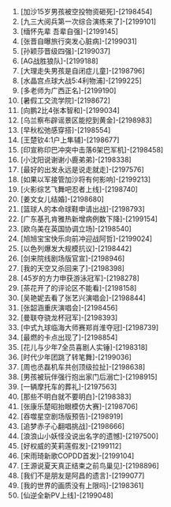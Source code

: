 
1. [加沙15岁男孩被空投物资砸死]-[2198454]
1. [九三大阅兵第一次综合演练来了]-[2199101]
1. [缅怀先辈 吾辈自强]-[2199145]
1. [张晋自曝旅行突发心脏病]-[2199031]
1. [孙颖莎晋级四强]-[2199037]
1. [AG战胜狼队]-[2199188]
1. [大理走失男孩是自闭症儿童]-[2198796]
1. [水晶宫点球大战5:4利物浦]-[2199225]
1. [多老师为广西正名]-[2199190]
1. [暑假工交流学院]-[2198672]
1. [向鹏2比4张本智和]-[2199034]
1. [乌兰察布辟谣景区能挖到黄金]-[2198983]
1. [早秋松弛感穿搭]-[2198554]
1. [王楚钦4:1户上隼辅]-[2198677]
1. [印宣称印巴冲突中击落6架巴军机]-[2198458]
1. [小沈阳说谢谢小鹿弟弟]-[2198338]
1. [最好的出发永远是说走就走]-[2197576]
1. [如果以军接管加沙将有何影响]-[2199213]
1. [火影综艺飞舞吧忍者上线]-[2198740]
1. [姜文女儿结婚]-[2198680]
1. [篮球人的本命球鞋申请出战]-[2198793]
1. [广东基孔肯雅热新增病例数下降]-[2199154]
1. [欧乌美在英国协调立场]-[2198540]
1. [旭旭宝宝快乐向前冲迎战阿哲]-[2199024]
1. [以色列爆发大规模抗议]-[2198442]
1. [剑来院线剧场版官宣]-[2198946]
1. [我的天空又杀回来了]-[2198398]
1. [45岁的方力申获游泳冠军]-[2198278]
1. [茶花开了的评论区不能看]-[2198158]
1. [吴艳妮去看了张艺兴演唱会]-[2198844]
1. [张韶涵重庆演唱会]-[2198456]
1. [曼联夺骁龙杯冠军]-[2198393]
1. [中式九球临海大师赛郑肖淮夺冠]-[2198739]
1. [最燃的卡点出现了]-[2198854]
1. [花儿与少年7全员喜剧人实锤]-[2198318]
1. [时代少年团跳了转笔舞]-[2199036]
1. [周也丞磊机车共创顶级拉扯]-[2198638]
1. [男孩被玩伴强行抱出家门后溺亡]-[2198915]
1. [一辆摩托车的葬礼]-[2197563]
1. [那些不明白就不要明白]-[2198383]
1. [张康乐楚昭抬眼模仿大赛]-[2198706]
1. [吞噬星空剧场版预告]-[2198919]
1. [追梦赤子心翻唱挑战]-[2198666]
1. [浪浪山小妖怪没说出名字的遗憾]-[2197500]
1. [好权威的芙莉莲假发]-[2199112]
1. [宋雨琦新歌COPDD首发]-[2199104]
1. [王源说夏天真正结束之前鸟巢见]-[2198896]
1. [我们不是朋友是阿昌的遗言]-[2199077]
1. [我的世界的画质没有上限吗]-[2198361]
1. [仙逆全新PV上线]-[2199048]